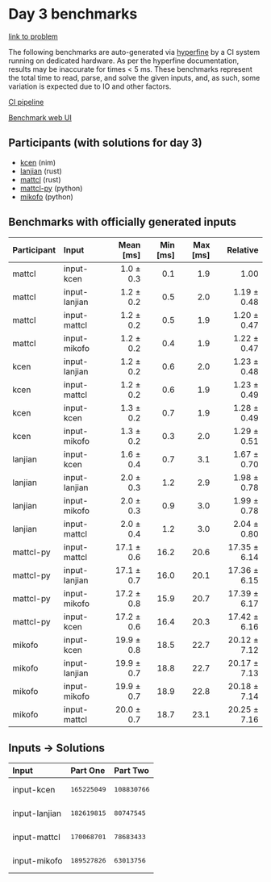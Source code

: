# Day 3 benchmarks

[link to problem](https://adventofcode.com/2024/day/3)

The following benchmarks are auto-generated via
[hyperfine](https://github.com/sharkdp/hyperfine) by a CI system running on
dedicated hardware. As per the hyperfine documentation, results may be
inaccurate for times < 5 ms. These benchmarks represent the total time to read,
parse, and solve the given inputs, and, as such, some variation is expected due
to IO and other factors.

[CI pipeline](http://ci.papercode.net:8080/teams/main/pipelines/aoc2024)

[Benchmark web UI](https://aoc.ancalagon.black)


## Participants (with solutions for day 3)

- [kcen](https://github.com/kcen/aoc2024) (nim)
- [lanjian](https://github.com/lanjian/aoc-2024) (rust)
- [mattcl](https://github.com/mattcl/aoc2024) (rust)
- [mattcl-py](https://github.com/mattcl/aoc2024-py) (python)
- [mikofo](https://github.com/mikofo/aoc2024) (python)


## Benchmarks with officially generated inputs

| Participant | Input | Mean [ms] | Min [ms] | Max [ms] | Relative |
|:---|:---|---:|---:|---:|---:|
| mattcl | input-kcen | 1.0 ± 0.3 | 0.1 | 1.9 | 1.00 |
| mattcl | input-lanjian | 1.2 ± 0.2 | 0.5 | 2.0 | 1.19 ± 0.48 |
| mattcl | input-mattcl | 1.2 ± 0.2 | 0.5 | 1.9 | 1.20 ± 0.47 |
| mattcl | input-mikofo | 1.2 ± 0.2 | 0.4 | 1.9 | 1.22 ± 0.47 |
| kcen | input-lanjian | 1.2 ± 0.2 | 0.6 | 2.0 | 1.23 ± 0.48 |
| kcen | input-mattcl | 1.2 ± 0.2 | 0.6 | 1.9 | 1.23 ± 0.49 |
| kcen | input-kcen | 1.3 ± 0.2 | 0.7 | 1.9 | 1.28 ± 0.49 |
| kcen | input-mikofo | 1.3 ± 0.2 | 0.3 | 2.0 | 1.29 ± 0.51 |
| lanjian | input-kcen | 1.6 ± 0.4 | 0.7 | 3.1 | 1.67 ± 0.70 |
| lanjian | input-lanjian | 2.0 ± 0.3 | 1.2 | 2.9 | 1.98 ± 0.78 |
| lanjian | input-mikofo | 2.0 ± 0.3 | 0.9 | 3.0 | 1.99 ± 0.78 |
| lanjian | input-mattcl | 2.0 ± 0.4 | 1.2 | 3.0 | 2.04 ± 0.80 |
| mattcl-py | input-mattcl | 17.1 ± 0.6 | 16.2 | 20.6 | 17.35 ± 6.14 |
| mattcl-py | input-lanjian | 17.1 ± 0.7 | 16.0 | 20.1 | 17.36 ± 6.15 |
| mattcl-py | input-mikofo | 17.2 ± 0.8 | 15.9 | 20.7 | 17.39 ± 6.17 |
| mattcl-py | input-kcen | 17.2 ± 0.6 | 16.4 | 20.3 | 17.42 ± 6.16 |
| mikofo | input-kcen | 19.9 ± 0.8 | 18.5 | 22.7 | 20.12 ± 7.12 |
| mikofo | input-lanjian | 19.9 ± 0.7 | 18.8 | 22.7 | 20.17 ± 7.13 |
| mikofo | input-mikofo | 19.9 ± 0.7 | 18.9 | 22.8 | 20.18 ± 7.14 |
| mikofo | input-mattcl | 20.0 ± 0.7 | 18.7 | 23.1 | 20.25 ± 7.16 |


## Inputs -> Solutions

| Input | Part One | Part Two |
|:---|:---|:---|
|input-kcen|<pre>165225049</pre>|<pre>108830766</pre>|
|input-lanjian|<pre>182619815</pre>|<pre>80747545</pre>|
|input-mattcl|<pre>170068701</pre>|<pre>78683433</pre>|
|input-mikofo|<pre>189527826</pre>|<pre>63013756</pre>|